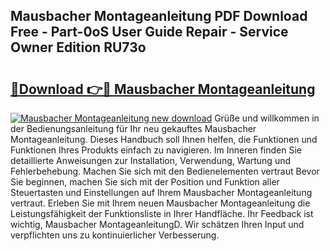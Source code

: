 ## Mausbacher Montageanleitung PDF Download Free - Part-0oS User Guide Repair - Service Owner Edition RU73o

# <h2><a href="http://df6v1s.blite.top/?on=Mausbacher+Montageanleitung">🔗Download 👉🔴 Mausbacher Montageanleitung</a></h2>

[![Mausbacher Montageanleitung new download](https://i.imgur.com/lujVjoI.png)](http://df6v1s.blite.top/?on=Mausbacher+Montageanleitung)
Grüße und willkommen in der Bedienungsanleitung für Ihr neu gekauftes Mausbacher Montageanleitung. Dieses Handbuch soll Ihnen helfen, die Funktionen und Funktionen Ihres Produkts einfach zu navigieren. Im Inneren finden Sie detaillierte Anweisungen zur Installation, Verwendung, Wartung und Fehlerbehebung. Machen Sie sich mit den Bedienelementen vertraut Bevor Sie beginnen, machen Sie sich mit der Position und Funktion aller Steuertasten und Einstellungen auf Ihrem Mausbacher Montageanleitung vertraut. Erleben Sie mit Ihrem neuen Mausbacher Montageanleitung die Leistungsfähigkeit der Funktionsliste in Ihrer Handfläche. Ihr Feedback ist wichtig, Mausbacher MontageanleitungD. Wir schätzen Ihren Input und verpflichten uns zu kontinuierlicher Verbesserung.
